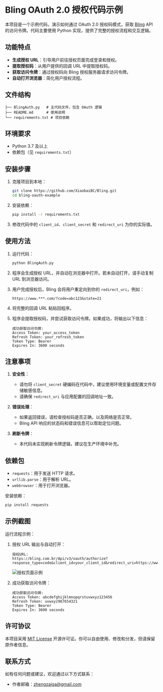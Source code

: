 # Bling OAuth 2.0 授权代码示例

本项目是一个示例代码，演示如何通过 OAuth 2.0 授权码模式，获取 [Bling](https://bling.com.br/) API 的访问令牌。代码主要使用 Python 实现，提供了完整的授权流程和交互逻辑。

## 功能特点

- **生成授权 URL**：引导用户前往授权页面完成登录和授权。
- **提取授权码**：从用户提供的回调 URL 中提取授权码。
- **获取访问令牌**：通过授权码向 Bling 授权服务器请求访问令牌。
- **自动打开浏览器**：简化用户授权流程。

## 文件结构

```
├── BlingAuth.py   # 主代码文件，包含 OAuth 逻辑
├── README.md      # 使用说明
└── requirements.txt # 项目依赖
```

## 环境要求

- Python 3.7 及以上
- 依赖包（见 `requirements.txt`）

## 安装步骤

1. 克隆项目到本地：

   ```bash
   git clone https://github.com/XiaobaiBC/Bling.git
   cd bling-oauth-example
   ```

2. 安装依赖：

   ```bash
   pip install -r requirements.txt
   ```

3. 修改代码中的 `client_id`、`client_secret` 和 `redirect_uri` 为你的实际值。

## 使用方法

1. 运行代码：

   ```bash
   python BlingAuth.py
   ```

2. 程序会生成授权 URL，并自动在浏览器中打开。若未自动打开，请手动复制 URL 到浏览器访问。

3. 用户完成授权后，Bling 会将用户重定向到你的 `redirect_uri`，例如：

   ```
   https://www.***.com/?code=abc123&state=21
   ```

4. 将完整的回调 URL 粘贴回程序。

5. 程序会提取授权码，并尝试获取访问令牌。如果成功，将输出以下信息：

   ```
   成功获取访问令牌:
   Access Token: your_access_token
   Refresh Token: your_refresh_token
   Token Type: Bearer
   Expires In: 3600 seconds
   ```

## 注意事项

1. **安全性**：
   - 请勿将 `client_secret` 硬编码在代码中，建议使用环境变量或配置文件存储敏感信息。
   - 请确保 `redirect_uri` 与应用配置的回调地址一致。

2. **错误处理**：
   - 如果返回错误，请检查授权码是否正确，以及网络是否正常。
   - Bling API 响应的状态码和错误信息可以帮助定位问题。

3. **刷新令牌**：
   - 本代码未实现刷新令牌逻辑，建议在生产环境中补充。

## 依赖包

- `requests`：用于发送 HTTP 请求。
- `urllib.parse`：用于解析 URL。
- `webbrowser`：用于打开浏览器。

安装依赖：

```bash
pip install requests
```

## 示例截图

运行流程示例：

1. 授权 URL 输出与自动打开：

   ```
   授权URL:
   https://bling.com.br/Api/v3/oauth/authorize?response_type=code&client_id=your_client_id&redirect_uri=https://www.bodor.cn/&state=21
   ```

   ![授权页面示例](https://via.placeholder.com/800x400.png)

2. 成功获取访问令牌：

   ```
   成功获取访问令牌:
   Access Token: abcdefghijklmnopqrstuvwxyz123456
   Refresh Token: uvwxyz987654321
   Token Type: Bearer
   Expires In: 3600 seconds
   ```

## 许可协议

本项目采用 [MIT License](LICENSE) 开源许可证。你可以自由使用、修改和分发，但请保留原作者信息。

## 联系方式

如有任何问题或建议，欢迎通过以下方式联系：

- 作者邮箱：zhengzaiga@gmail.com

